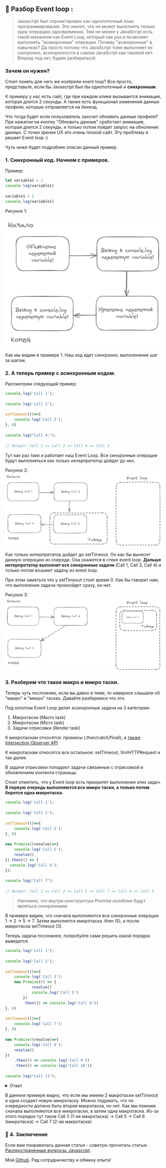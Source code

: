 ## 🔄 Разбор Event loop :

> Javascript был спроектирован как однопоточный язык программирования. Это значит, что он может выполнять только одну операцию одновременно. Тем не менее у JavaScript есть такой механизм как Event Loop, который как раз и позволяет выполнять "асинхронные" операции. Почему "асинхронные" в кавычках? Да просто потому что JavaScript тоже выполняет их синхронно, асинхронности в самом JavaScript как таковой нет. Вперед под кат, будем разбираться)

### Зачем он нужен?
Стоит понять для чего же изобрели event loop? Все просто, представьте, если бы Javascript был бы однопоточный и **синхронным**. 

К примеру у нас есть сайт, где при каждом клике вызывается анимация, которая длится 2 секунды. А также есть функционал изменения данных профиля, которые отправляется на бекенд.

Что тогда будет если пользователь захочет обновить данные профиля? При нажатии на кнопку "Обновить данные" сработает анимация, которая длится 2 секунды, и только потом пойдет запрос на обноление данных.
С точки зрения UX это очень плохой сайт. Эту проблему и решает Event loop :) 

Чуть ниже будет подробнее описан данный пример.

### 1. Синхронный код. Начнем с примеров.

Пример:

```js
let variable1 = 1
console.log(variable1)

variable1 = 2
console.log(variable1)
```

Рисунок 1: 

![alt text](./images/event-loop_1.png)

Как мы видим в примере 1. Наш код идет синхронно, выполенение шаг за шагом. 

### 2. А теперь пример с асинхронным кодом. 

Рассмотрим следующий пример:

```js
console.log('Call 1');

console.log('Call 2');

setTimeout(()=>{
    console.log('Call 3');
}, 0)

console.log("Call 4:");

// Output: Call 1 => Call 2 => Call 4 => Call 3
```
Тут как раз таки и работает наш Event Loop. Все синхронные операции будут выполняться как только интерпретатор дойдет до них.

Рисунок 2: 
![alt text](./images/event-loop_2.png)

Как только интерпретатор дойдет до setTimeout. Он как бы вынесет данную операцию из очереди. Она окажется в стеке event loop. **Дальше интерпретатор выполнит все синхронные задачи** (Call 1, Call 3, Call 4) и только потом возьмет задачу из event loop.

При этом заметьте что у setTimeout стоит время 0. Как бы говорит нам, что выполнение задачи произойдет сразу, но нет. 

Рисунок 3: 
![alt text](./images/event-loop_3.png)

### 3. Разберем что такое макро и микро таски.
Теперь чуть посложнее, если вы давно в теме, то наверное слышали об "макро" и "микро" тасках. Давайте разберемся что это.

Под копотом Event Loop делит асинхронные задачи на 3 категории: 

1. Макротаски (Macro task)
2. Микротаски (Micro task)
3. Задачи отрисовки (Render task)

<!--todo: Побольше описать что относится к макротаскам -->
К микротаскам относятся:  промисы (.then/catch/finall), а [также Intersection Observer API](https://developer.mozilla.org/en-US/docs/Web/API/Intersection_Observer_API)

К макротаскам относятся все остальное: setTimeout, XmlHTTPRequest и так далее.

В задачи отрисовки попадают задачи связанные с отрисовкой и обновлением контента страницы.

Стоит отметить, что у Event loop есть приоритет выполнения этих задач. **В первую очередь выполняются все микро таски, а только потом берется одна макротаска.** 

```js
console.log('Call 1');

console.log('Call 2');

setTimeout(()=>{
    console.log('Call 3');
}, 0)

new Promise((resolve)=>{
    console.log('Call 5');
    resolve()
}).then(() => {
  console.log('Call 6');
});

console.log("Call 7");

// Output: Call 1 => Call 2 => Call 5 => Call 7 => Call 6 => Call 3
```

> Напомню, что внутри конструктора Promise коллбэки будут являться синхронными

В примере видим, что сначала выполняются все синхронные операции 1 -> 2 -> 5 -> 7. Затем выполнятся микротаска .then (5), а после макротаска setTimeout (3).

Теперь задача посложнее, попробуйте сами решить какой порядок выведется.

```js
console.log('Call 1');

console.log('Call 2');

setTimeout(()=>{
    console.log('Call 3');
    new Promise(() => {
            resolve()
            console.log('Call 5')
        })
        .then(() => console.log('Call 6'))
}, 0)

setTimeout(()=>{
    console.log('Call 7');
}, 0)

new Promise((resolve)=>{
    console.log('Call 8');
    resolve()
})
    .then(() => console.log('Call 9'))
    .then(() => console.log('Call 10'))

console.log("Call 11");
```

<details>
    <summary>Ответ</summary>
    <blockquote>
    Call 1 -> Call 2 -> Call 8 -> Call 11 -> Call 9 -> Call 10 -> Call 3 -> Call 5 -> Call 6 -> Call 7
    </blockquote>
</details>

В данном примере видно, что если мы имеем 2 макротаски setTimeout и одна создает новую микротаску. Можно подумать, что по очередности должна быть вторая макротаска, но нет. Как мы помним сначала выполняются все микротаски, а затем одна макротаска. Из-за этого порядок тут таков Call 3 (1-ая макротаска) -> Call 5 -> Call 6 (микротаска) -> Call 7 (2-ая макротаска)

### 📑 4. Заключение

Если вам понравилась данная статья - советую прочитать статью [Распространенные вопросы: Javascript](./javascript-common-questions.md).

Moй [Github](https://github.com/tungulin). Рад сотрудничеству и обмену опыта!
